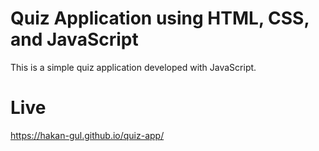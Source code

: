 # Quiz Application using HTML, CSS, and JavaScript

This is a simple quiz application developed with JavaScript.

# Live

https://hakan-gul.github.io/quiz-app/
